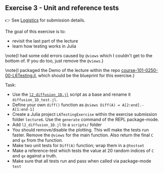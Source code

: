 <!--This file was generated, do not modify it.-->
## Exercise 3 - **Unit and reference tests**

👉 See [Logistics](/logistics/#submission) for submission details.

The goal of this exercise is to:
- revisit the last part of the lecture
- learn how testing works in Julia

\note{I had some odd errors caused by `@views` which I couldn't get to the bottom of.  If you do too, just remove the `@views`.}

\note{I packaged the Demo of the lecture within the repo [course-101-0250-00-L6Testing.jl](https://github.com/eth-vaw-glaciology/course-101-0250-00-L6Testing.jl), which should be the blueprint for this exercise.}

Task:
- Use the [`l2_diffusion_1D.jl`](https://github.com/eth-vaw-glaciology/course-101-0250-00/blob/main/scripts/l2_diffusion_1D.jl) script as a base and rename it `diffusion_1D_test.jl`.
- Define your own `diff()` function as `@views Diff(A) = A[2:end].-A[1:end-1]`
- Create a Julia project `L6TestingExercise` within the exercise submission folder `lecture6`.  Use the `generate` command of the REPL package-mode.
- Add `l2_diffusion_1D.jl` to a `scripts/` folder
- You should remove/disable the plotting. This will make the tests run faster. Remove the `@views` for the main function. Also return the final `C` and `qx` from the function.
- Make two unit tests for `Diff(A)` function; wrap them in a `@testset`
- Make a reference-test which tests the value at 20 random indices of `C` and `qx` against a truth.
- Make sure that all tests run and pass when called via package-mode `test`

